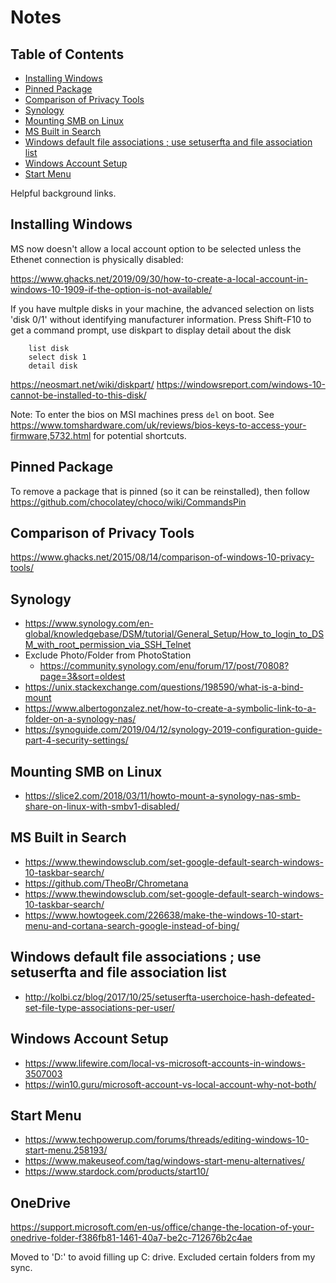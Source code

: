 

# Notes

## Table of Contents

<!-- TocDown Begin -->
  * [Installing Windows](#installing-windows)
  * [Pinned Package](#pinned-package)
  * [Comparison of Privacy Tools](#comparison-of-privacy-tools)
  * [Synology](#synology)
  * [Mounting SMB on Linux](#mounting-smb-on-linux)
  * [MS Built in Search](#ms-built-in-search)
  * [Windows default file associations ; use setuserfta and file association list](#windows-default-file-associations--use-setuserfta-and-file-association-list)
  * [Windows Account Setup](#windows-account-setup)
  * [Start Menu](#start-menu)
<!-- TocDown End -->

Helpful background links.


## Installing Windows

MS now doesn't allow a local account option to be selected unless the Ethenet connection is physically disabled:

https://www.ghacks.net/2019/09/30/how-to-create-a-local-account-in-windows-10-1909-if-the-option-is-not-available/

If you have multple disks in your machine, the advanced selection on lists 'disk 0/1' without identifying manufacturer
information. Press Shift-F10 to get a command prompt, use diskpart to display detail about the disk

```
    list disk
    select disk 1
    detail disk
```

https://neosmart.net/wiki/diskpart/
https://windowsreport.com/windows-10-cannot-be-installed-to-this-disk/

Note: To enter the bios on MSI machines press `del` on boot. See https://www.tomshardware.com/uk/reviews/bios-keys-to-access-your-firmware,5732.html for potential shortcuts.


## Pinned Package

To remove a package that is pinned (so it can be reinstalled), then follow https://github.com/chocolatey/choco/wiki/CommandsPin

## Comparison of Privacy Tools

https://www.ghacks.net/2015/08/14/comparison-of-windows-10-privacy-tools/

## Synology

* https://www.synology.com/en-global/knowledgebase/DSM/tutorial/General_Setup/How_to_login_to_DSM_with_root_permission_via_SSH_Telnet
* Exclude Photo/Folder from PhotoStation
    * https://community.synology.com/enu/forum/17/post/70808?page=3&sort=oldest
* https://unix.stackexchange.com/questions/198590/what-is-a-bind-mount
* https://www.albertogonzalez.net/how-to-create-a-symbolic-link-to-a-folder-on-a-synology-nas/
* https://synoguide.com/2019/04/12/synology-2019-configuration-guide-part-4-security-settings/


## Mounting SMB on Linux

* https://slice2.com/2018/03/11/howto-mount-a-synology-nas-smb-share-on-linux-with-smbv1-disabled/


## MS Built in Search

* https://www.thewindowsclub.com/set-google-default-search-windows-10-taskbar-search/
* https://github.com/TheoBr/Chrometana
* https://www.thewindowsclub.com/set-google-default-search-windows-10-taskbar-search/
* https://www.howtogeek.com/226638/make-the-windows-10-start-menu-and-cortana-search-google-instead-of-bing/


## Windows default file associations ; use setuserfta and file association list

* http://kolbi.cz/blog/2017/10/25/setuserfta-userchoice-hash-defeated-set-file-type-associations-per-user/

## Windows Account Setup

* https://www.lifewire.com/local-vs-microsoft-accounts-in-windows-3507003
* https://win10.guru/microsoft-account-vs-local-account-why-not-both/


## Start Menu

* https://www.techpowerup.com/forums/threads/editing-windows-10-start-menu.258193/
* https://www.makeuseof.com/tag/windows-start-menu-alternatives/
* https://www.stardock.com/products/start10/

## OneDrive

https://support.microsoft.com/en-us/office/change-the-location-of-your-onedrive-folder-f386fb81-1461-40a7-be2c-712676b2c4ae

Moved to 'D:' to avoid filling up C: drive. Excluded certain folders from my sync.
